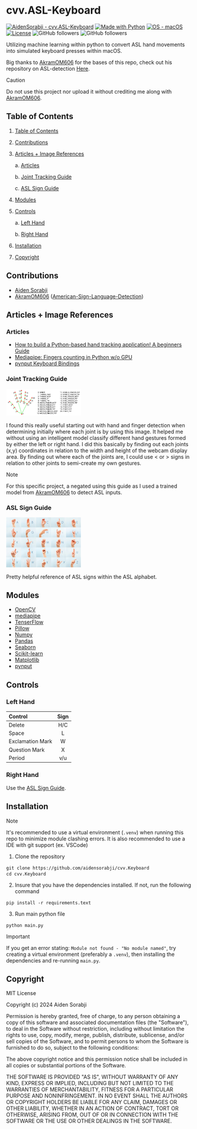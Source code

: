 # cvv.ASL-Keyboard
<a href="https://github.com/AidenSorabji/cvv.ASL-Keyboard" title="Go to GitHub repo"><img src="https://img.shields.io/static/v1?label=AidenSorabji&message=cvv.ASL-Keyboard&color=blue&logo=github" alt="AidenSorabji - cvv.ASL-Keyboard"></a>
<a href="https://python.org" title="Go to Python homepage"><img src="https://img.shields.io/badge/Python-%3E=3.12.4-blue?logo=python&logoColor=white" alt="Made with Python"></a>
<a href="https://www.apple.com/macos/" title="Go to Apple homepage"><img src="https://img.shields.io/badge/OS-macOS-blue?logo=apple&logoColor=white" alt="OS - macOS"></a>
<a href="#license"><img src="https://img.shields.io/badge/License-MIT-blue" alt="License"></a>
<img alt="GitHub followers" src="https://img.shields.io/github/followers/aidensorabji">
<img alt="GitHub followers" src="https://img.shields.io/github/watchers/aidensorabji/cvv.ASL-Keyboard">

Utilizing machine learning within python to convert ASL hand movements into simulated keyboard presses within macOS.

Big thanks to [AkramOM606](https://github.com/AkramOM606) for the bases of this repo, check out his repository on ASL-detection [Here](https://github.com/AkramOM606/American-Sign-Language-Detection/tree/main).

> [!CAUTION]
> Do not use this project nor upload it without crediting me along with [AkramOM606](https://github.com/AkramOM606).

## Table of Contents
1. [Table of Contents](#table-of-contents)
2. [Contributions](#Contributions)
3. [Articles + Image References](#articles--image-references)

      a.  [Articles](#articles) 

      b.  [Joint Tracking Guide](#joint-tracking-guide)

      c.  [ASL Sign Guide](#asl-sign-guide)
4. [Modules](#modules)
5. [Controls](#controls)

      a.  [Left Hand](#left-hand)

      b.  [Right Hand](#right-hand)
6. [Installation](#installation)
7. [Copyright](#copyright)

## Contributions
- [Aiden Sorabji](https://github.com/aidensorabji)
- [AkramOM606](https://github.com/AkramOM606) ([American-Sign-Language-Detection](https://github.com/AkramOM606/American-Sign-Language-Detection/tree/main))

## Articles + Image References
### Articles
- [How to build a Python-based hand tracking application! A beginners Guide](https://medium.com/@luca733/python-based-hand-tracking-application-c3bab8481146)
- [Mediapipe: Fingers counting in Python w/o GPU](https://medium.com/analytics-vidhya/mediapipe-fingers-counting-in-python-w-o-gpu-f9494439090c)
- [pynput Keyboard Bindings](https://pynput.readthedocs.io/en/latest/keyboard.html#pynput.keyboard.Key)

### Joint Tracking Guide
<p align="left">
   <a href="https://ai.google.dev/edge/mediapipe/solutions/vision/hand_landmarker" target="_blank"></a>
   <img src="https://raw.githubusercontent.com/AidenSorabji/cvv.ASL-Keyboard/refs/heads/main/images/joint-reference.webp" width="40%">
</p>

I found this really useful starting out with hand and finger detection when determining initially where each joint is by using this image. It helped me  without using an intelligent model classify different hand gestures formed by either the left or right hand. I did this basically by finding out each joints (x,y) coordinates in relation to the width and height of the webcam display area. By finding out where each of the joints are, I could use < or > signs in relation to other joints to semi-create my own gestures. 

> [!NOTE]  
> For this specific project, a negated using this guide as I used a trained model from [AkramOM606](https://github.com/AkramOM606) to detect ASL inputs.

### ASL Sign Guide
<p align="left">
   <a href="https://twitter.com/afcs_seaf/status/1441115154247155712" target="_blank"></a>
   <img src="https://github.com/AidenSorabji/cvv.ASL-Keyboard/blob/main/images/asl-reference.jpg?raw=true" width="40%">
</p>

Pretty helpful reference of ASL signs within the ASL alphabet.

## Modules
- [OpenCV](https://pypi.org/project/opencv-python/)
- [mediapipe](https://github.com/google/mediapipe)
- [TenserFlow](https://www.tensorflow.org)
- [Pillow](https://python-pillow.org)
- [Numpy](https://numpy.org)
- [Pandas](https://pandas.pydata.org)
- [Seaborn](https://seaborn.pydata.org)
- [Scikit-learn](https://scikit-learn.org/stable/)
- [Matplotlib](https://matplotlib.org)
- [pynput](https://pynput.readthedocs.io/en/latest/)

## Controls
### Left Hand
| Control              | Sign |
| :---------------- | :------: |
| Delete        |   H/C   |
| Space           |   L   |
| Exclamation Mark    |  W   |
| Question Mark |  X   |
| Period |  v/u   |

### Right Hand
Use the [ASL Sign Guide](#asl-sign-guide).

## Installation
> [!NOTE]  
> It's recommended to use a virtual environment (```.venv```) when running this repo to minimize module clashing errors. It is also recommended to use a IDE with git support (ex. VSCode)
1. Clone the repository
```
git clone https://github.com/aidensorabji/cvv.Keyboard
cd cvv.Keyboard
```
2. Insure that you have the dependencies installed. If not, run the following command
```
pip install -r requirements.text
```
3. Run main python file
```
python main.py
```
> [!IMPORTANT]
> If you get an error stating: ```Module not found - "No module named"```, try creating a virtual environment (preferably a ```.venv```), then installing the dependencies and re-running ```main.py```. 

## Copyright 
MIT License 

Copyright (c) 2024 Aiden Sorabji

Permission is hereby granted, free of charge, to any person obtaining a copy of this software and associated documentation files (the "Software"), to deal in the Software without restriction, including without limitation the rights to use, copy, modify, merge, publish, distribute, sublicense, and/or sell copies of the Software, and to permit persons to whom the Software is furnished to do so, subject to the following conditions:

The above copyright notice and this permission notice shall be included in all copies or substantial portions of the Software.

THE SOFTWARE IS PROVIDED "AS IS", WITHOUT WARRANTY OF ANY KIND, EXPRESS OR IMPLIED, INCLUDING BUT NOT LIMITED TO THE WARRANTIES OF MERCHANTABILITY, FITNESS FOR A PARTICULAR PURPOSE AND NONINFRINGEMENT. IN NO EVENT SHALL THE AUTHORS OR COPYRIGHT HOLDERS BE LIABLE FOR ANY CLAIM, DAMAGES OR OTHER LIABILITY, WHETHER IN AN ACTION OF CONTRACT, TORT OR OTHERWISE, ARISING FROM, OUT OF OR IN CONNECTION WITH THE SOFTWARE OR THE USE OR OTHER DEALINGS IN THE SOFTWARE.
